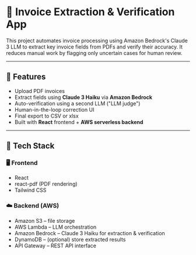# 🧾 Invoice Extraction & Verification App

This project automates invoice processing using Amazon Bedrock's Claude 3 LLM to extract key 
invoice fields from PDFs and verify their accuracy. It reduces manual work by flagging only 
uncertain cases for human review.

---

## 🚀 Features

- Upload PDF invoices
- Extract fields using **Claude 3 Haiku** via **Amazon Bedrock**
- Auto-verification using a second LLM ("LLM judge")
- Human-in-the-loop correction UI
- Final export to CSV or xlsx
- Built with **React** frontend + **AWS serverless backend**

---

## 🧱 Tech Stack

### 🖥️ Frontend
- React
- react-pdf (PDF rendering)
- Tailwind CSS 

### ☁️ Backend (AWS)
- Amazon S3 – file storage
- AWS Lambda – LLM orchestration
- Amazon Bedrock – Claude 3 Haiku for extraction & verification
- DynamoDB – (optional) store extracted results
- API Gateway – REST API interface
